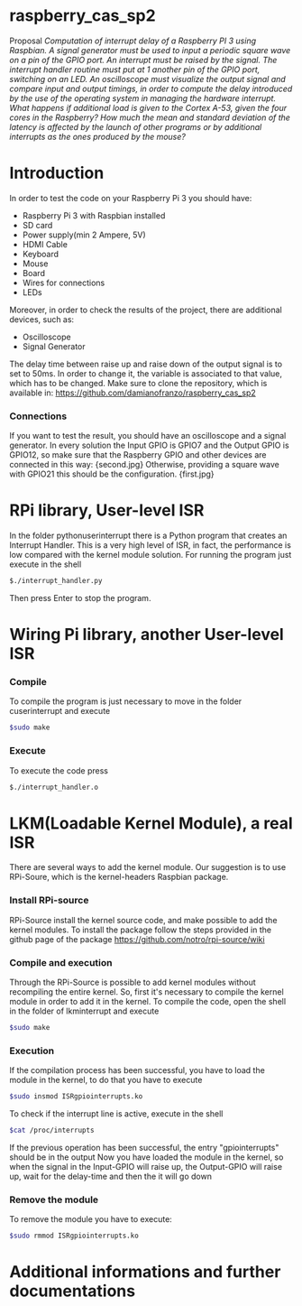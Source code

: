 # raspberry_cas_sp2
Proposal _Computation of interrupt delay of a Raspberry PI 3 using Raspbian. A signal generator must be used to input a periodic square wave on a pin of the GPIO port. An interrupt must be raised by the signal. The interrupt handler routine must put at 1 another pin of the GPIO port, switching on an LED. An oscilloscope must visualize the output signal and compare input and output timings, in order to compute the delay introduced by the use of the operating system in managing the hardware interrupt. What happens if additional load is given to the Cortex A-53, given the four cores in the Raspberry? How much the mean and standard deviation of the latency is affected by the launch of other programs or by additional interrupts as the ones produced by the mouse?_
# Introduction
In order to test the code on your Raspberry Pi 3 you should have:
 - Raspberry Pi 3 with Raspbian installed
 - SD card
 - Power supply(min 2 Ampere, 5V)
 - HDMI Cable
 - Keyboard
 - Mouse
 - Board
 - Wires for connections
 - LEDs
 
Moreover, in order to check the results of the project, there are additional devices, such as:
 - Oscilloscope
 - Signal Generator
 
The delay time between raise up and raise down of the output signal is to set to 50ms. In order to change it, the variable is associated to that value, which has to be changed.
Make sure to clone the repository, which is available in:
https://github.com/damianofranzo/raspberry_cas_sp2
### Connections
If you want to test the result, you should have an oscilloscope and a signal generator. In every solution the Input GPIO is GPIO7 and the Output GPIO is GPIO12, so make sure that the Raspberry GPIO and other devices are connected in this way:
{second.jpg}
Otherwise, providing a square wave with GPIO21 this should be the configuration.
{first.jpg}
# RPi library, User-level ISR
In the folder pythonuserinterrupt there is a Python program that creates an Interrupt Handler. This is a very high level of ISR, in fact, the performance is low compared with the kernel module solution.
For running the program just execute in the shell
```sh
$./interrupt_handler.py
```
Then press Enter to stop the program.
# Wiring Pi library, another User-level ISR
### Compile
To compile the program is just necessary to move in the folder cuserinterrupt and execute
```sh
$sudo make
```
### Execute
To execute the code press
```sh
$./interrupt_handler.o
```
# LKM(Loadable Kernel Module), a real ISR
There are several ways to add the kernel module.
Our suggestion is to use RPi-Soure, which is the kernel-headers Raspbian package.
### Install RPi-source
RPi-Source install the kernel source code, and make possible to add the kernel modules.
To install the package follow the steps provided in the github page of the package https://github.com/notro/rpi-source/wiki
### Compile and execution
Through the RPi-Source is possible to add kernel modules without recompiling the entire kernel. So, first it's necessary to compile the kernel module in order to add it in the kernel.
To compile the code, open the shell in the folder of lkminterrupt and execute
```sh
$sudo make
```
### Execution
If the compilation process has been successful, you have to load the module in the kernel, to do that you have to execute
```sh
$sudo insmod ISRgpiointerrupts.ko
```
To check if the interrupt line is active, execute in the shell
```sh
$cat /proc/interrupts
```
If the previous operation has been successful, the entry "gpiointerrupts" should be in the output
Now you have loaded the module in the kernel, so when the signal in the Input-GPIO will raise up, the Output-GPIO will raise up, wait for the delay-time and then the it will go down

### Remove the module
To remove the module you have to execute:
```sh
$sudo rmmod ISRgpiointerrupts.ko
```

# Additional informations and further documentations

